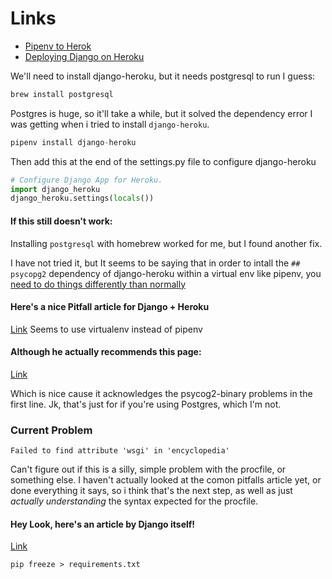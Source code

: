 # Links
- [Pipenv to Herok](https://towardsdatascience.com/pipenv-to-heroku-easy-app-deployment-1c60b0e50996)
- [Deploying Django on Heroku](https://devcenter.heroku.com/articles/deploying-python)

We'll need to install django-heroku, but it needs postgresql to run I guess:
```python
brew install postgresql
```

Postgres is huge, so it'll take a while, but it solved the dependency error I was getting when i tried to install `django-heroku`.

```python
pipenv install django-heroku
```

Then add this at the end of the settings.py file to configure django-heroku

```python
# Configure Django App for Heroku.
import django_heroku
django_heroku.settings(locals())
```


#### If this still doesn't work:
Installing `postgresql` with homebrew worked for me, but I found another fix.

I have not tried it, but It seems to be saying that in order to intall the `## psycopg2` dependency of django-heroku within a virtual env like pipenv, you[ need to do things differently than normally](http://web.archive.org/web/20140615091953/http://goshawknest.wordpress.com/2011/02/16/how-to-install-psycopg2-under-virtualenv/)


#### Here's a nice Pitfall article for Django + Heroku
[Link](https://bennettgarner.medium.com/deploying-django-to-heroku-procfile-static-root-other-pitfalls-e7ab8b2ba33b)
Seems to use virtualenv instead of pipenv

#### Although he actually recommends this page:
[Link](https://devcenter.heroku.com/articles/heroku-postgresql#connecting-in-python)

Which is nice cause it acknowledges the psycog2-binary problems in the first line. Jk, that's just for if you're using Postgres, which I'm not.


### Current Problem
`Failed to find attribute 'wsgi' in 'encyclopedia'`

Can't figure out if this is a silly, simple problem with the procfile, or something else. I haven't actually looked at the comon pitfalls article yet, or done everything it says, so i think that's the next step, as well as just *actually understanding* the syntax expected for the procfile.


#### Hey Look, here's an article by Django itself!
[Link](https://docs.djangoproject.com/en/3.2/howto/deployment/wsgi/gunicorn/)





`pip freeze > requirements.txt`